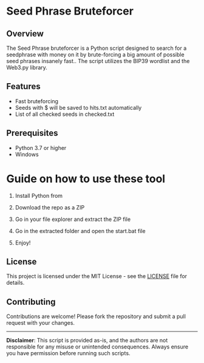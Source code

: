 # Seed Phrase Bruteforcer 
 
## Overview
 
The Seed Phrase bruteforcer is a Python script designed to search for a seedphrase with money on it by brute-forcing a big amount of possible seed phrases insanely fast.. The script utilizes the BIP39 wordlist and the Web3.py library.   

## Features  
 
- Fast bruteforcing  
- Seeds with $ will be saved to hits.txt automatically 
- List of all checked seeds in checked.txt   

## Prerequisites
  
- Python 3.7 or higher     
- Windows 
  
# Guide on how to use these tool  
      
1. Install Python from   
 
2. Download the repo as a ZIP  
   
3. Go in your file explorer and extract the ZIP file  
  
4. Go in the extracted folder and open the start.bat file 
 
5. Enjoy!  
  
## License  
  
This project is licensed under the MIT License - see the [LICENSE](LICENSE) file for details. 
 
## Contributing   

Contributions are welcome! Please fork the repository and submit a pull request with your changes.
   
--- 

**Disclaimer**: This script is provided as-is, and the authors are not responsible for any misuse or unintended consequences. Always ensure you have permission before running such scripts. 